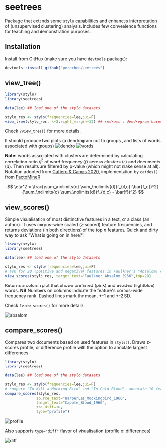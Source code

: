 # seetrees

Package that extends some `stylo` capabilities and enhances interpretation of (unsupervised clustering) analysis. Includes few convenience functions for teaching and demonstration purposes.

## Installation

Install from GitHub (make sure you have `devtools` package):

```r
devtools::install_github("perechen/seetrees")
```

## view_tree()

```r
library(stylo)
library(seetrees)

data(lee) ## load one of the stylo datasets

stylo_res <- stylo(frequencies=lee,gui=F)
view_tree(stylo_res, k=2,right_margin=12) ## redraws a dendrogram based on distance matrix, cuts it to k groups, shows associated features 
```

Check `?view_tree()` for more details.


It should produce two plots (a dendrogram cut to groups , and lists of words associated with groups)
![dendro](https://i.imgur.com/YI7Ov1z.png)
![words](https://i.imgur.com/99zEklK.png)

**Note:** words associated with clusters are determined by calculating  correlation ratio $\eta^2$ of word frequency ($f$) across clusters ($c$) and documents ($d$). Then results are filtered by p-value (which might not make sense at all). Notation adopted from [Cafiero & Camps 2020](https://www.science.org/doi/full/10.1126/sciadv.aax5489#sec-4), implementation by `catdes()` from [FactoMineR](http://factominer.free.fr/)  
 
$$
\eta^2 = \frac{\sum_\nolimits{c} \sum_\nolimits{d}(f_{d,c}-\bar{f_c})^2}{\sum_\nolimits{c} \sum_\nolimits{d}(f_{d,c} - \bar{f})^2}
$$

 ## view_scores()

 Simple visualisation of most distinctive features in a text, or a class (an author). It uses corpus-wide scaled (z-scored) feature frequencies, and returns deviations (in both directions) of the top $n$ features. Quick and dirty way to ask "What is going on in here?".  

 ```r
library(stylo)
library(seetrees)

data(lee) ## load one of the stylo datasets

stylo_res <- stylo(frequencies=lee,gui=F)
# ask for 20 (positive and negative) features in Faulkner's "Absalom! Absalom!" that deviate from the corpus mean the most 
view_scores(stylo_res, target_text="Faulkner_Absalom_1936",top=20) 
```

Returns a column plot that shows preferred (pink) and avoided (lightblue) words. **NB** Numbers on columns indicate the feature's corpus-wide frequency rank. Dashed lines mark the mean, +-1 and +-2 SD.  

Check `?view_scores()` for more details.


![absalom](https://i.imgur.com/7WuRqdM.png)

## compare_scores()

Compares two documents based on used features in `stylo()`. Draws z-scores profile, or difference profile with the option to annotate largest differences

 ```r
library(stylo)
library(seetrees)

data(lee) ## load one of the stylo datasets

stylo_res <- stylo(frequencies=lee,gui=F)
# compare "To Kill a Mocking Bird" and "In Cold Blood", annotate 10 features that behave most differently
compare_scores(stylo_res,
			   source_text="HarperLee_Mockingbird_1960",
			   target_text="Capote_Blood_1966",
			   top_diff=10,
			   type="profile")

```

![profile](https://i.imgur.com/NOVHf5A.png)  

Also supports `type="diff"` flavor of visualisation (profile of differences)

![diff](https://i.imgur.com/hwTQgIk.png)


